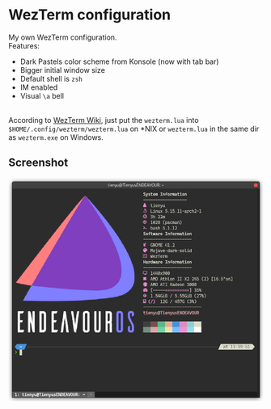 # WezTerm configuration
My own WezTerm configuration.  
Features:
 - Dark Pastels color scheme from Konsole (now with tab bar)
 - Bigger initial window size
 - Default shell is `zsh`
 - IM enabled
 - Visual <code>\a</code> bell
<br />
According to <a href="https://wezfurlong.org/wezterm/config/files.html">WezTerm Wiki</a>, just put the <code>wezterm.lua</code> into <code>$HOME/.config/wezterm/wezterm.lua</code> on *NIX or <code>wezterm.lua</code> in the same dir as <code>wezterm.exe</code> on Windows.  

## Screenshot
<img src="/WezTerm/screenshot.png" />
